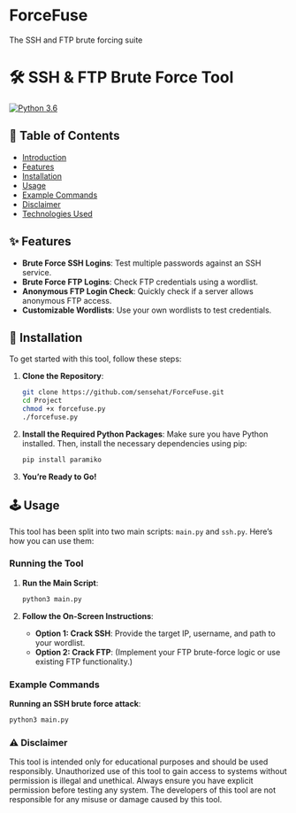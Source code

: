 # ForceFuse
 The SSH and FTP brute forcing suite 
# 🛠️ SSH & FTP Brute Force Tool
[![Python 3.6](https://img.shields.io/badge/python-3.6-blue.svg)](https://www.python.org/downloads/release/python-360/)
## 📜 Table of Contents

- [Introduction](#introduction)
- [Features](#features)
- [Installation](#installation)
- [Usage](#usage)
- [Example Commands](#example-commands)
- [Disclaimer](#disclaimer)
- [Technologies Used](#technologies-used)

## ✨ Features

- **Brute Force SSH Logins**: Test multiple passwords against an SSH service.
- **Brute Force FTP Logins**: Check FTP credentials using a wordlist.
- **Anonymous FTP Login Check**: Quickly check if a server allows anonymous FTP access.
- **Customizable Wordlists**: Use your own wordlists to test credentials.

## 🚀 Installation

To get started with this tool, follow these steps:

1. **Clone the Repository**:
    ```bash
    git clone https://github.com/sensehat/ForceFuse.git
    cd Project
    chmod +x forcefuse.py
    ./forcefuse.py
    ```

2. **Install the Required Python Packages**:
    Make sure you have Python installed. Then, install the necessary dependencies using pip:
    ```bash
    pip install paramiko
    ```

3. **You’re Ready to Go!**

## 🕹️ Usage

This tool has been split into two main scripts: `main.py` and `ssh.py`. Here’s how you can use them:

### **Running the Tool**

1. **Run the Main Script**:
    ```bash
    python3 main.py
    ```

2. **Follow the On-Screen Instructions**:
   - **Option 1: Crack SSH**: Provide the target IP, username, and path to your wordlist.
   - **Option 2: Crack FTP**: (Implement your FTP brute-force logic or use existing FTP functionality.)

### **Example Commands**

**Running an SSH brute force attack**:
```bash
python3 main.py
```
### ⚠️ Disclaimer

This tool is intended only for educational purposes and should be used responsibly. Unauthorized use of this tool to gain access to systems without permission is illegal and unethical. Always ensure you have explicit permission before testing any system. The developers of this tool are not responsible for any misuse or damage caused by this tool.
